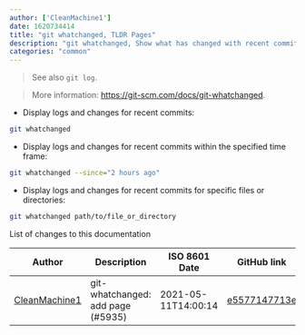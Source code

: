 ```yaml
---
author: ['CleanMachine1']
date: 1620734414
title: "git whatchanged, TLDR Pages"
description: "git whatchanged, Show what has changed with recent commits or files."
categories: "common"
---
```

> See also `git log`.

> More information: <https://git-scm.com/docs/git-whatchanged>.

- Display logs and changes for recent commits:

```bash
git whatchanged
```

- Display logs and changes for recent commits within the specified time frame:

```bash
git whatchanged --since="2 hours ago"
```

- Display logs and changes for recent commits for specific files or directories:

```bash
git whatchanged path/to/file_or_directory
```
List of changes to this documentation


Author | Description | ISO 8601 Date | GitHub link
------|-----|-----|-----
[CleanMachine1](mailto:78213164+CleanMachine1@users.noreply.github.com) | git-whatchanged: add page (#5935) | 2021-05-11T14:00:14 | [e5577147713e](https://github.com/tldr-pages/tldr/commit/e5577147713eb23a64a19aa8e38ce1c1410e4fe5)

